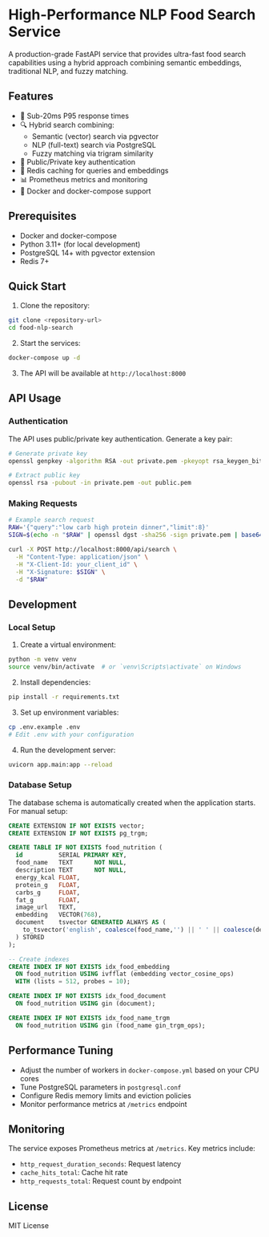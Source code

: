 # High-Performance NLP Food Search Service

A production-grade FastAPI service that provides ultra-fast food search capabilities using a hybrid approach combining semantic embeddings, traditional NLP, and fuzzy matching.

## Features

- 🚀 Sub-20ms P95 response times
- 🔍 Hybrid search combining:
  - Semantic (vector) search via pgvector
  - NLP (full-text) search via PostgreSQL
  - Fuzzy matching via trigram similarity
- 🔐 Public/Private key authentication
- 💾 Redis caching for queries and embeddings
- 📊 Prometheus metrics and monitoring
- 🐳 Docker and docker-compose support

## Prerequisites

- Docker and docker-compose
- Python 3.11+ (for local development)
- PostgreSQL 14+ with pgvector extension
- Redis 7+

## Quick Start

1. Clone the repository:
```bash
git clone <repository-url>
cd food-nlp-search
```

2. Start the services:
```bash
docker-compose up -d
```

3. The API will be available at `http://localhost:8000`

## API Usage

### Authentication

The API uses public/private key authentication. Generate a key pair:

```bash
# Generate private key
openssl genpkey -algorithm RSA -out private.pem -pkeyopt rsa_keygen_bits:2048

# Extract public key
openssl rsa -pubout -in private.pem -out public.pem
```

### Making Requests

```bash
# Example search request
RAW='{"query":"low carb high protein dinner","limit":8}'
SIGN=$(echo -n "$RAW" | openssl dgst -sha256 -sign private.pem | base64)

curl -X POST http://localhost:8000/api/search \
  -H "Content-Type: application/json" \
  -H "X-Client-Id: your_client_id" \
  -H "X-Signature: $SIGN" \
  -d "$RAW"
```

## Development

### Local Setup

1. Create a virtual environment:
```bash
python -m venv venv
source venv/bin/activate  # or `venv\Scripts\activate` on Windows
```

2. Install dependencies:
```bash
pip install -r requirements.txt
```

3. Set up environment variables:
```bash
cp .env.example .env
# Edit .env with your configuration
```

4. Run the development server:
```bash
uvicorn app.main:app --reload
```

### Database Setup

The database schema is automatically created when the application starts. For manual setup:

```sql
CREATE EXTENSION IF NOT EXISTS vector;
CREATE EXTENSION IF NOT EXISTS pg_trgm;

CREATE TABLE IF NOT EXISTS food_nutrition (
  id          SERIAL PRIMARY KEY,
  food_name   TEXT      NOT NULL,
  description TEXT      NOT NULL,
  energy_kcal FLOAT,
  protein_g   FLOAT,
  carbs_g     FLOAT,
  fat_g       FLOAT,
  image_url   TEXT,
  embedding   VECTOR(768),
  document    tsvector GENERATED ALWAYS AS (
    to_tsvector('english', coalesce(food_name,'') || ' ' || coalesce(description,''))
  ) STORED
);

-- Create indexes
CREATE INDEX IF NOT EXISTS idx_food_embedding 
  ON food_nutrition USING ivfflat (embedding vector_cosine_ops)
  WITH (lists = 512, probes = 10);

CREATE INDEX IF NOT EXISTS idx_food_document 
  ON food_nutrition USING gin (document);

CREATE INDEX IF NOT EXISTS idx_food_name_trgm 
  ON food_nutrition USING gin (food_name gin_trgm_ops);
```

## Performance Tuning

- Adjust the number of workers in `docker-compose.yml` based on your CPU cores
- Tune PostgreSQL parameters in `postgresql.conf`
- Configure Redis memory limits and eviction policies
- Monitor performance metrics at `/metrics` endpoint

## Monitoring

The service exposes Prometheus metrics at `/metrics`. Key metrics include:

- `http_request_duration_seconds`: Request latency
- `cache_hits_total`: Cache hit rate
- `http_requests_total`: Request count by endpoint

## License

MIT License 